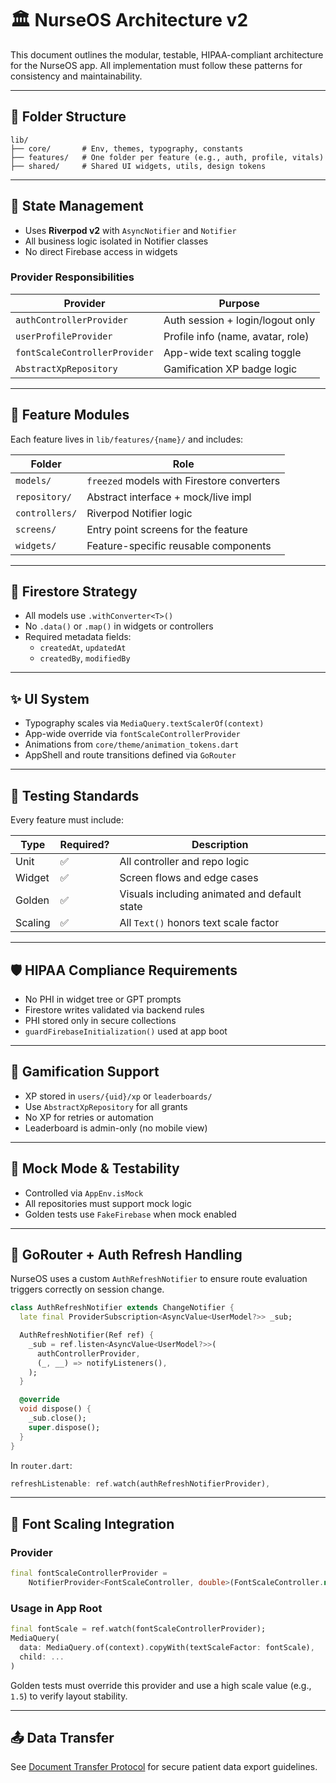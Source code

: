 # 🏛️ NurseOS Architecture v2

This document outlines the modular, testable, HIPAA-compliant architecture for the NurseOS app. All implementation must follow these patterns for consistency and maintainability.

---

## 📁 Folder Structure

```
lib/
├── core/       # Env, themes, typography, constants
├── features/   # One folder per feature (e.g., auth, profile, vitals)
├── shared/     # Shared UI widgets, utils, design tokens
```

---

## 🔄 State Management

- Uses **Riverpod v2** with `AsyncNotifier` and `Notifier`
- All business logic isolated in Notifier classes
- No direct Firebase access in widgets

### Provider Responsibilities

| Provider                      | Purpose                            |
|-------------------------------|------------------------------------|
| `authControllerProvider`      | Auth session + login/logout only   |
| `userProfileProvider`         | Profile info (name, avatar, role)  |
| `fontScaleControllerProvider` | App-wide text scaling toggle       |
| `AbstractXpRepository`        | Gamification XP badge logic        |

---

## 🧩 Feature Modules

Each feature lives in `lib/features/{name}/` and includes:

| Folder        | Role                                              |
|---------------|---------------------------------------------------|
| `models/`     | `freezed` models with Firestore converters        |
| `repository/` | Abstract interface + mock/live impl               |
| `controllers/`| Riverpod Notifier logic                           |
| `screens/`    | Entry point screens for the feature               |
| `widgets/`    | Feature-specific reusable components              |

---

## 💾 Firestore Strategy

- All models use `.withConverter<T>()`
- No `.data()` or `.map()` in widgets or controllers
- Required metadata fields:
  - `createdAt`, `updatedAt`
  - `createdBy`, `modifiedBy`

---

## ✨ UI System

- Typography scales via `MediaQuery.textScalerOf(context)`  
- App-wide override via `fontScaleControllerProvider`
- Animations from `core/theme/animation_tokens.dart`
- AppShell and route transitions defined via `GoRouter`

---

## 🧪 Testing Standards

Every feature must include:

| Type     | Required? | Description                                  |
|----------|-----------|----------------------------------------------|
| Unit     | ✅         | All controller and repo logic                |
| Widget   | ✅         | Screen flows and edge cases                  |
| Golden   | ✅         | Visuals including animated and default state |
| Scaling  | ✅         | All `Text()` honors text scale factor        |

---

## 🛡 HIPAA Compliance Requirements

- No PHI in widget tree or GPT prompts
- Firestore writes validated via backend rules
- PHI stored only in secure collections
- `guardFirebaseInitialization()` used at app boot

---

## 🧠 Gamification Support

- XP stored in `users/{uid}/xp` or `leaderboards/`
- Use `AbstractXpRepository` for all grants
- No XP for retries or automation
- Leaderboard is admin-only (no mobile view)

---

## 🧪 Mock Mode & Testability

- Controlled via `AppEnv.isMock`
- All repositories must support mock logic
- Golden tests use `FakeFirebase` when mock enabled

---

## 🔄 GoRouter + Auth Refresh Handling

NurseOS uses a custom `AuthRefreshNotifier` to ensure route evaluation triggers correctly on session change.

```dart
class AuthRefreshNotifier extends ChangeNotifier {
  late final ProviderSubscription<AsyncValue<UserModel?>> _sub;

  AuthRefreshNotifier(Ref ref) {
    _sub = ref.listen<AsyncValue<UserModel?>>(
      authControllerProvider,
      (_, __) => notifyListeners(),
    );
  }

  @override
  void dispose() {
    _sub.close();
    super.dispose();
  }
}
```

In `router.dart`:

```dart
refreshListenable: ref.watch(authRefreshNotifierProvider),
```

---

## 🧭 Font Scaling Integration

### Provider
```dart
final fontScaleControllerProvider =
    NotifierProvider<FontScaleController, double>(FontScaleController.new);
```

### Usage in App Root
```dart
final fontScale = ref.watch(fontScaleControllerProvider);
MediaQuery(
  data: MediaQuery.of(context).copyWith(textScaleFactor: fontScale),
  child: ...
)
```

Golden tests must override this provider and use a high scale value (e.g., `1.5`) to verify layout stability.

---

## 📤 Data Transfer

See [Document Transfer Protocol](doc_transfer_protocol.md) for secure patient data export guidelines.
